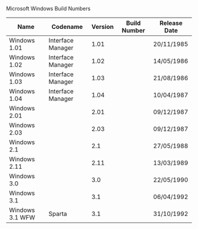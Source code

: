 Microsoft Windows Build Numbers

| Name             | Codename          | Version | Build Number | Release Date |
| ---------------- | ----------------- | ------- | ------------ | ------------ |
| Windows 1.01     | Interface Manager | 1.01    |              |  20/11/1985  |
| Windows 1.02     | Interface Manager | 1.02    |              |  14/05/1986  |
| Windows 1.03     | Interface Manager | 1.03    |              |  21/08/1986  |
| Windows 1.04     | Interface Manager | 1.04    |              |  10/04/1987  |
| Windows 2.01     |                   | 2.01    |              |  09/12/1987  |
| Windows 2.03     |                   | 2.03    |              |  09/12/1987  |
| Windows 2.1      |                   | 2.1     |              |  27/05/1988  |
| Windows 2.11     |                   | 2.11    |              |  13/03/1989  |
| Windows 3.0      |                   | 3.0     |              |  22/05/1990  |
| Windows 3.1      |                   | 3.1     |              |  06/04/1992  |
| Windows 3.1 WFW  |      Sparta       | 3.1     |              |  31/10/1992  |